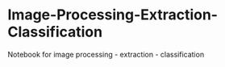 # Image-Processing-Extraction-Classification
Notebook for image processing - extraction - classification
